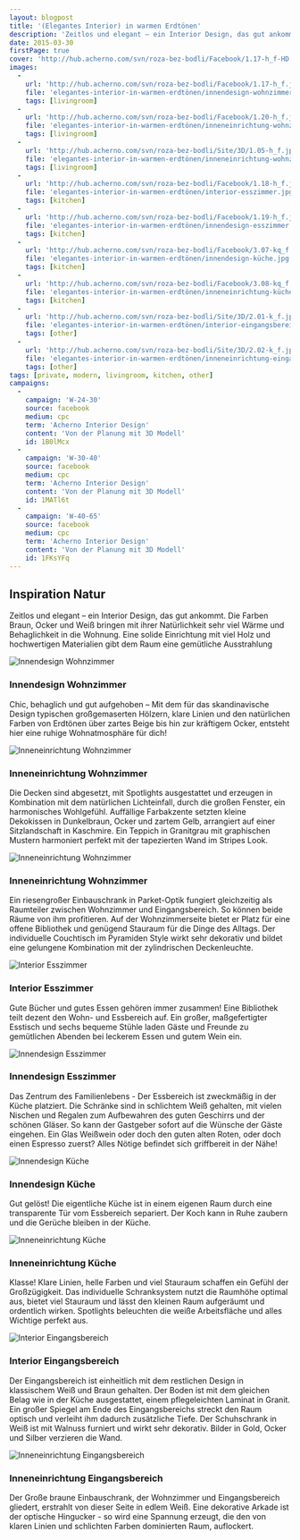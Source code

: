 ```yaml
---
layout: blogpost
title: '(Elegantes Interior) in warmen Erdtönen'
description: 'Zeitlos und elegant – ein Interior Design, das gut ankommt. Die Farben Braun, Ocker und Weiß bringen mit ihrer Natürlichkeit sehr viel Wärme und Behaglichkeit  in die Wohnung. Eine solide Einrichtung mit viel Holz und hochwertigen Materialien gibt dem Raum eine gemütlich Ausstrahlung.'
date: 2015-03-30
firstPage: true
cover: 'http://hub.acherno.com/svn/roza-bez-bodli/Facebook/1.17-h_f-HD.jpg'
images:
  -
    url: 'http://hub.acherno.com/svn/roza-bez-bodli/Facebook/1.17-h_f.jpg'
    file: 'elegantes-interior-in-warmen-erdtönen/innendesign-wohnzimmer.jpg'
    tags: [livingroom]
  -
    url: 'http://hub.acherno.com/svn/roza-bez-bodli/Facebook/1.20-h_f.jpg'
    file: 'elegantes-interior-in-warmen-erdtönen/inneneinrichtung-wohnzimmer.jpg'
    tags: [livingroom]
  -
    url: 'http://hub.acherno.com/svn/roza-bez-bodli/Site/3D/1.05-h_f.jpg'
    file: 'elegantes-interior-in-warmen-erdtönen/inneneinrichtung-wohnzimmer.jpg'
    tags: [livingroom]
  -
    url: 'http://hub.acherno.com/svn/roza-bez-bodli/Facebook/1.18-h_f.jpg'
    file: 'elegantes-interior-in-warmen-erdtönen/interior-esszimmer.jpg'
    tags: [kitchen]
  -
    url: 'http://hub.acherno.com/svn/roza-bez-bodli/Facebook/1.19-h_f.jpg'
    file: 'elegantes-interior-in-warmen-erdtönen/innendesign-esszimmer.jpg'
    tags: [kitchen]
  -
    url: 'http://hub.acherno.com/svn/roza-bez-bodli/Facebook/3.07-kq_f.jpg'
    file: 'elegantes-interior-in-warmen-erdtönen/innendesign-küche.jpg'
    tags: [kitchen]
  -
    url: 'http://hub.acherno.com/svn/roza-bez-bodli/Facebook/3.08-kq_f.jpg'
    file: 'elegantes-interior-in-warmen-erdtönen/inneneinrichtung-küche.jpg'
    tags: [kitchen]
  -
    url: 'http://hub.acherno.com/svn/roza-bez-bodli/Site/3D/2.01-k_f.jpg'
    file: 'elegantes-interior-in-warmen-erdtönen/interior-eingangsbereich.jpg'
    tags: [other]
  -
    url: 'http://hub.acherno.com/svn/roza-bez-bodli/Site/3D/2.02-k_f.jpg'
    file: 'elegantes-interior-in-warmen-erdtönen/inneneinrichtung-eingangsbereich.jpg'
    tags: [other]
tags: [private, modern, livingroom, kitchen, other]
campaigns:
  -
    campaign: 'W-24-30' 
    source: facebook
    medium: cpc
    term: 'Acherno Interior Design'
    content: 'Von der Planung mit 3D Modell'
    id: 1B0lMcx
  -
    campaign: 'W-30-40' 
    source: facebook
    medium: cpc
    term: 'Acherno Interior Design'
    content: 'Von der Planung mit 3D Modell'
    id: 1MATl6t
  -
    campaign: 'W-40-65' 
    source: facebook
    medium: cpc
    term: 'Acherno Interior Design'
    content: 'Von der Planung mit 3D Modell'
    id: 1FKsYFq
---
```

## **Inspiration Natur**
Zeitlos und elegant – ein Interior Design, das gut ankommt.  Die Farben Braun, Ocker und Weiß bringen mit ihrer Natürlichkeit sehr viel Wärme und Behaglichkeit  in die Wohnung. Eine solide Einrichtung mit viel Holz und hochwertigen Materialien gibt dem Raum eine gemütliche Ausstrahlung

![Innendesign Wohnzimmer](elegantes-interior-in-warmen-erdtönen/innendesign-wohnzimmer.jpg)
### Innendesign **Wohnzimmer**

Chic, behaglich und gut aufgehoben – Mit dem für das skandinavische Design typischen großgemaserten Hölzern, klare Linien und den natürlichen Farben von Erdtönen über zartes Beige bis hin zur kräftigem Ocker, entsteht hier eine ruhige Wohnatmosphäre für dich!

![Inneneinrichtung Wohnzimmer](elegantes-interior-in-warmen-erdtönen/inneneinrichtung-wohnzimmer.jpg)
### Inneneinrichtung **Wohnzimmer**

Die Decken sind abgesetzt, mit Spotlights ausgestattet und erzeugen in Kombination mit dem natürlichen Lichteinfall, durch die großen Fenster, ein harmonisches Wohlgefühl.  Auffällige Farbakzente setzten kleine Dekokissen in Dunkelbraun, Ocker und zartem Gelb, arrangiert auf einer Sitzlandschaft in Kaschmire. Ein Teppich in Granitgrau mit graphischen Mustern harmoniert perfekt mit der tapezierten Wand im Stripes Look.  

![Inneneinrichtung Wohnzimmer](elegantes-interior-in-warmen-erdtönen/inneneinrichtung-wohnzimmer.jpg)
### Inneneinrichtung **Wohnzimmer**

Ein riesengroßer Einbauschrank in Parket-Optik fungiert gleichzeitig als Raumteiler zwischen Wohnzimmer und Eingangsbereich.  So können beide Räume von ihm profitieren. Auf der Wohnzimmerseite bietet er Platz für eine offene Bibliothek und genügend Stauraum für die Dinge des Alltags. Der individuelle Couchtisch im Pyramiden Style wirkt sehr dekorativ und bildet eine gelungene Kombination mit der zylindrischen Deckenleuchte.

![Interior Esszimmer](elegantes-interior-in-warmen-erdtönen/interior-esszimmer.jpg)
### Interior **Esszimmer**

Gute Bücher und gutes Essen gehören immer zusammen! Eine Bibliothek teilt dezent den  Wohn- und Essbereich auf. Ein großer, maßgefertigter Esstisch und sechs bequeme Stühle laden Gäste und Freunde zu gemütlichen Abenden bei leckerem Essen und gutem Wein ein.  

![Innendesign Esszimmer](elegantes-interior-in-warmen-erdtönen/innendesign-esszimmer.jpg)
### Innendesign **Esszimmer**

Das Zentrum des Familienlebens - Der Essbereich ist zweckmäßig  in der Küche platziert.  Die Schränke sind in schlichtem Weiß gehalten, mit vielen Nischen und Regalen zum Aufbewahren des guten Geschirrs und der schönen Gläser. So kann der Gastgeber sofort auf die Wünsche der Gäste eingehen. Ein Glas Weißwein oder doch den guten alten Roten, oder doch einen Espresso zuerst? Alles Nötige befindet sich griffbereit in der Nähe!

![Innendesign Küche](elegantes-interior-in-warmen-erdtönen/innendesign-küche.jpg)
### Innendesign **Küche**

Gut gelöst! Die eigentliche Küche ist in einem eigenen Raum durch eine transparente Tür vom Essbereich separiert. Der Koch kann in Ruhe zaubern und die Gerüche bleiben in der Küche.

![Inneneinrichtung Küche](elegantes-interior-in-warmen-erdtönen/inneneinrichtung-küche.jpg)
### Inneneinrichtung **Küche**

Klasse! Klare Linien, helle Farben und viel Stauraum schaffen ein Gefühl der Großzügigkeit. Das individuelle Schranksystem nutzt die Raumhöhe optimal aus, bietet viel Stauraum und lässt den kleinen Raum aufgeräumt und ordentlich wirken. Spotlights beleuchten die weiße Arbeitsfläche und alles Wichtige perfekt aus.

![Interior Eingangsbereich](elegantes-interior-in-warmen-erdtönen/interior-eingangsbereich.jpg)
### Interior **Eingangsbereich**

Der Eingangsbereich ist einheitlich mit dem restlichen Design in klassischem Weiß und Braun gehalten. Der Boden ist mit dem gleichen Belag wie in der Küche ausgestattet, einem pflegeleichten Laminat in Granit.  Ein großer Spiegel am Ende des Eingangsbereichs streckt den Raum optisch und verleiht ihm dadurch zusätzliche Tiefe. Der Schuhschrank in Weiß ist mit Walnuss furniert und wirkt sehr dekorativ. Bilder in Gold, Ocker und Silber verzieren die Wand.

![Inneneinrichtung Eingangsbereich](elegantes-interior-in-warmen-erdtönen/inneneinrichtung-eingangsbereich.jpg)
### Inneneinrichtung **Eingangsbereich**

Der Große braune Einbauschrank, der Wohnzimmer und Eingangsbereich gliedert, erstrahlt von dieser Seite in edlem Weiß. Eine dekorative Arkade ist der optische Hingucker - so wird eine Spannung erzeugt, die den von klaren Linien und schlichten Farben dominierten Raum, auflockert.
